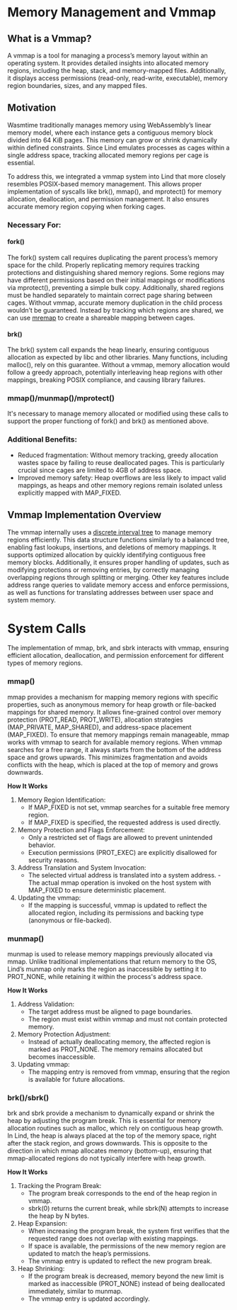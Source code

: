 # Memory Management and Vmmap

## What is a Vmmap?

A vmmap is a tool for managing a process’s memory layout within an operating system. It provides detailed insights into allocated memory regions, including the heap, stack, and memory-mapped files. Additionally, it displays access permissions (read-only, read-write, executable), memory region boundaries, sizes, and any mapped files.

## Motivation

Wasmtime traditionally manages memory using WebAssembly’s linear memory model, where each instance gets a contiguous memory block divided into 64 KiB pages. This memory can grow or shrink dynamically within defined constraints. Since Lind emulates processes as cages within a single address space, tracking allocated memory regions per cage is essential.

To address this, we integrated a vmmap system into Lind that more closely resembles POSIX-based memory management. This allows proper implementation of syscalls like brk(), mmap(), and mprotect() for memory allocation, deallocation, and permission management. It also ensures accurate memory region copying when forking cages.

### Necessary For:


#### fork()

The fork() system call requires duplicating the parent process’s memory space for the child. Properly replicating memory requires tracking protections and distinguishing shared memory regions. Some regions may have different permissions based on their initial mappings or modifications via mprotect(), preventing a simple bulk copy. Additionally, shared regions must be handled separately to maintain correct page sharing between cages. Without vmmap, accurate memory duplication in the child process wouldn’t be guaranteed. Instead by tracking which regions are shared, we can use [mremap](https://man7.org/linux/man-pages/man2/mremap.2.html) to create a shareable mapping between cages.

#### brk()

The brk() system call expands the heap linearly, ensuring contiguous allocation as expected by libc and other libraries. Many functions, including malloc(), rely on this guarantee. Without a vmmap, memory allocation would follow a greedy approach, potentially interleaving heap regions with other mappings, breaking POSIX compliance, and causing library failures.


### mmap()/munmap()/mprotect()

It's necessary to manage memory allocated or modified using these calls to support the proper functiong of fork() and brk() as mentioned above.

### Additional Benefits:

- Reduced fragmentation: Without memory tracking, greedy allocation wastes space by failing to reuse deallocated pages. This is particularly crucial since cages are limited to 4GB of address space.
- Improved memory safety: Heap overflows are less likely to impact valid mappings, as heaps and other memory regions remain isolated unless explicitly mapped with MAP_FIXED.

## Vmmap Implementation Overview

The vmmap internally uses a [discrete interval tree](https://docs.rs/nodit/latest/nodit/) to manage memory regions efficiently. This data structure functions similarly to a balanced tree, enabling fast lookups, insertions, and deletions of memory mappings. It supports optimized allocation by quickly identifying contiguous free memory blocks. Additionally, it ensures proper handling of updates, such as modifying protections or removing entries, by correctly managing overlapping regions through splitting or merging. Other key features include address range queries to validate memory access and enforce permissions, as well as functions for translating addresses between user space and system memory.

# System Calls

The implementation of mmap, brk, and sbrk interacts with vmmap, ensuring efficient allocation, deallocation, and permission enforcement for different types of memory regions.

### mmap()

mmap provides a mechanism for mapping memory regions with specific properties, such as anonymous memory for heap growth or file-backed mappings for shared memory. It allows fine-grained control over memory protection (PROT_READ, PROT_WRITE), allocation strategies (MAP_PRIVATE, MAP_SHARED), and address-space placement (MAP_FIXED).
To ensure that memory mappings remain manageable, mmap works with vmmap to search for available memory regions. When vmmap searches for a free range, it always starts from the bottom of the address space and grows upwards. This minimizes fragmentation and avoids conflicts with the heap, which is placed at the top of memory and grows downwards.

**How It Works**

1. Memory Region Identification:
    - If MAP_FIXED is not set, vmmap searches for a suitable free memory region.
    - If MAP_FIXED is specified, the requested address is used directly.
2. Memory Protection and Flags Enforcement:
    - Only a restricted set of flags are allowed to prevent unintended behavior.
    - Execution permissions (PROT_EXEC) are explicitly disallowed for security reasons.
3. Address Translation and System Invocation:
    - The selected virtual address is translated into a system address.
    -The actual mmap operation is invoked on the host system with MAP_FIXED to ensure deterministic placement.
4. Updating the vmmap:
    - If the mapping is successful, vmmap is updated to reflect the allocated region, including its permissions and backing type (anonymous or file-backed).

### munmap()

munmap is used to release memory mappings previously allocated via mmap. Unlike traditional implementations that return memory to the OS, Lind’s munmap only marks the region as inaccessible by setting it to PROT_NONE, while retaining it within the process's address space.

**How It Works**

1. Address Validation:
    - The target address must be aligned to page boundaries.
    - The region must exist within vmmap and must not contain protected memory.
2. Memory Protection Adjustment:
    - Instead of actually deallocating memory, the affected region is marked as PROT_NONE. The memory remains allocated but becomes inaccessible.
3. Updating vmmap:
    - The mapping entry is removed from vmmap, ensuring that the region is available for future allocations.

### brk()/sbrk()

brk and sbrk provide a mechanism to dynamically expand or shrink the heap by adjusting the program break. This is essential for memory allocation routines such as malloc, which rely on contiguous heap growth.
In Lind, the heap is always placed at the top of the memory space, right after the stack region, and grows downwards. This is opposite to the direction in which mmap allocates memory (bottom-up), ensuring that mmap-allocated regions do not typically interfere with heap growth.


**How It Works**

1. Tracking the Program Break:
    - The program break corresponds to the end of the heap region in vmmap.
    - sbrk(0) returns the current break, while sbrk(N) attempts to increase the heap by N bytes.
2. Heap Expansion:
    - When increasing the program break, the system first verifies that the requested range does not overlap with existing mappings.
    - If space is available, the permissions of the new memory region are updated to match the heap’s permissions.
    - The vmmap entry is updated to reflect the new program break.
3. Heap Shrinking:
    - If the program break is decreased, memory beyond the new limit is marked as inaccessible (PROT_NONE) instead of being deallocated immediately, similar to munmap.
    - The vmmap entry is updated accordingly.
